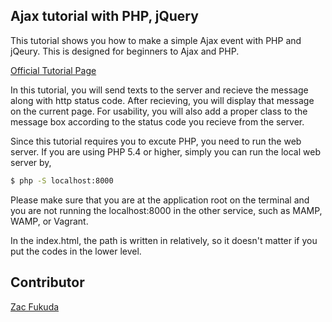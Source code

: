 ## Ajax tutorial with PHP, jQuery

This tutorial shows you how to make a simple Ajax event with PHP and jQeury. This is designed for beginners to Ajax and PHP.

[Official Tutorial Page](http://mokuji.me/article/ajax-tutorial-with-php-jquery)

In this tutorial, you will send texts to the server and recieve the message along with http status code. After recieving, you will display that message on the current page.
For usability, you will also add a proper class to the message box according to the status code you recieve from the server.

Since this tutorial requires you to excute PHP, you need to run the web server. If you are using PHP 5.4 or higher, simply you can run the local web server by,

```bash
$ php -S localhost:8000
```

Please make sure that you are at the application root on the terminal and you are not running the localhost:8000 in the other service, such as MAMP, WAMP, or Vagrant.

In the index.html, the path is written in relatively, so it doesn't matter if you put the codes in the lower level.

## Contributor
[Zac Fukuda](http://www.zacfukuda.com/)
